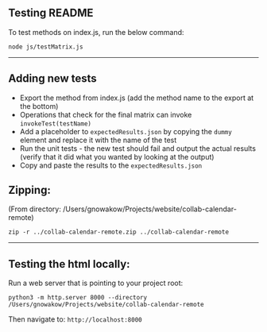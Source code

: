 ## Testing README
To test methods on index.js, run the below command: 

```
node js/testMatrix.js
```

---
## Adding new tests
- Export the method from index.js (add the method name to the export at the bottom)
- Operations that check for the final matrix can invoke ```invokeTest(testName)```
- Add a placeholder to ```expectedResults.json``` by copying the ```dummy``` element and replace it with the name of the test
- Run the unit tests - the new test should fail and output the actual results (verify that it did what you wanted by looking at the output)
- Copy and paste the results to the ```expectedResults.json```

## Zipping:
(From directory: /Users/gnowakow/Projects/website/collab-calendar-remote)
```
zip -r ../collab-calendar-remote.zip ../collab-calendar-remote
```

---
## Testing the html locally:
Run a web server that is pointing to your project root: 
```
python3 -m http.server 8000 --directory /Users/gnowakow/Projects/website/collab-calendar-remote
```

Then navigate to: ```http://localhost:8000```